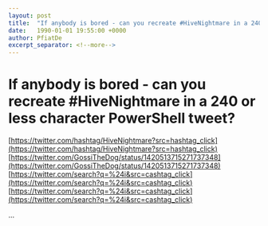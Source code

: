```yaml
---
layout: post
title:  "If anybody is bored - can you recreate #HiveNightmare in a 240 or less character PowerShell tweet?"
date:   1990-01-01 19:55:00 +0000
author: PfiatDe
excerpt_separator: <!--more-->
---
```


# If anybody is bored - can you recreate #HiveNightmare in a 240 or less character PowerShell tweet?
[https://twitter.com/hashtag/HiveNightmare?src=hashtag_click](https://twitter.com/hashtag/HiveNightmare?src=hashtag_click)
[https://twitter.com/GossiTheDog/status/1420513715271737348](https://twitter.com/GossiTheDog/status/1420513715271737348)
[https://twitter.com/search?q=%24i&src=cashtag_click](https://twitter.com/search?q=%24i&src=cashtag_click)
[https://twitter.com/search?q=%24i&src=cashtag_click](https://twitter.com/search?q=%24i&src=cashtag_click)

...
<!--more-->
